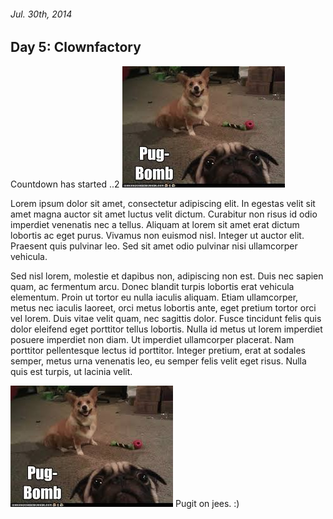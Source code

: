###### Jul. 30th, 2014

Day 5: Clownfactory
-----------------------
Countdown has started ..2
![](../img/pugbomb.jpg)

Lorem ipsum dolor sit amet, consectetur adipiscing elit. In egestas velit sit amet magna auctor sit amet luctus velit dictum. Curabitur non risus id odio imperdiet venenatis nec a tellus. Aliquam at lorem sit amet erat dictum lobortis ac eget purus. Vivamus non euismod nisl. Integer ut auctor elit. Praesent quis pulvinar leo. Sed sit amet odio pulvinar nisi ullamcorper vehicula.

Sed nisl lorem, molestie et dapibus non, adipiscing non est. Duis nec sapien quam, ac fermentum arcu. Donec blandit turpis lobortis erat vehicula elementum. Proin ut tortor eu nulla iaculis aliquam. Etiam ullamcorper, metus nec iaculis laoreet, orci metus lobortis ante, eget pretium tortor orci vel lorem. Duis vitae velit quam, nec sagittis dolor. Fusce tincidunt felis quis dolor eleifend eget porttitor tellus lobortis. Nulla id metus ut lorem imperdiet posuere imperdiet non diam. Ut imperdiet ullamcorper placerat. Nam porttitor pellentesque lectus id porttitor. Integer pretium, erat at sodales semper, metus urna venenatis leo, eu semper felis velit eget risus. Nulla quis est turpis, ut lacinia velit.

![](../img/pugbomb.jpg)
Pugit on jees. :)

